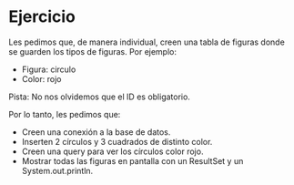 # Ejercicio
Les pedimos que, de manera individual, creen una tabla de figuras donde se guarden
los tipos de figuras. Por ejemplo:
- Figura: circulo
- Color: rojo

Pista: No nos olvidemos que el ID es obligatorio.

Por lo tanto, les pedimos que:
- Creen una conexión a la base de datos.
- Inserten 2 círculos y 3 cuadrados de distinto color.
- Creen una query para ver los círculos color rojo.
- Mostrar todas las figuras en pantalla con un ResultSet y un
  System.out.println.